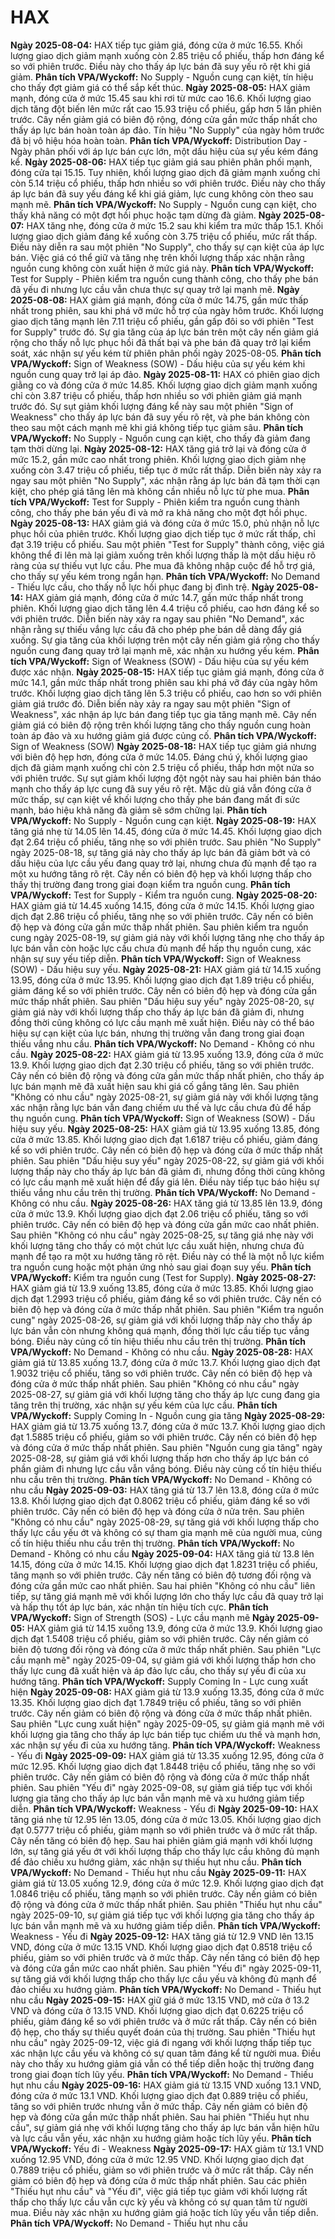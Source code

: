 # HAX

**Ngày 2025-08-04:** HAX tiếp tục giảm giá, đóng cửa ở mức 16.55. Khối lượng giao dịch giảm mạnh xuống còn 2.85 triệu cổ phiếu, thấp hơn đáng kể so với phiên trước. Điều này cho thấy áp lực bán đã suy yếu rõ rệt khi giá giảm. **Phân tích VPA/Wyckoff:** No Supply - Nguồn cung cạn kiệt, tín hiệu cho thấy đợt giảm giá có thể sắp kết thúc.
**Ngày 2025-08-05:** HAX giảm mạnh, đóng cửa ở mức 15.45 sau khi rơi từ mức cao 16.6. Khối lượng giao dịch tăng đột biến lên mức rất cao 15.93 triệu cổ phiếu, gấp hơn 5 lần phiên trước. Cây nến giảm giá có biên độ rộng, đóng cửa gần mức thấp nhất cho thấy áp lực bán hoàn toàn áp đảo. Tín hiệu "No Supply" của ngày hôm trước đã bị vô hiệu hóa hoàn toàn. **Phân tích VPA/Wyckoff:** Distribution Day - Ngày phân phối với áp lực bán cực lớn, một dấu hiệu của sự yếu kém đáng kể.
**Ngày 2025-08-06:** HAX tiếp tục giảm giá sau phiên phân phối mạnh, đóng cửa tại 15.15. Tuy nhiên, khối lượng giao dịch đã giảm mạnh xuống chỉ còn 5.14 triệu cổ phiếu, thấp hơn nhiều so với phiên trước. Điều này cho thấy áp lực bán đã suy yếu đáng kể khi giá giảm, lực cung không còn theo sau mạnh mẽ. **Phân tích VPA/Wyckoff:** No Supply - Nguồn cung cạn kiệt, cho thấy khả năng có một đợt hồi phục hoặc tạm dừng đà giảm.
**Ngày 2025-08-07:** HAX tăng nhẹ, đóng cửa ở mức 15.2 sau khi kiểm tra mức thấp 15.1. Khối lượng giao dịch giảm đáng kể xuống còn 3.75 triệu cổ phiếu, mức rất thấp. Điều này diễn ra sau một phiên "No Supply", cho thấy sự cạn kiệt của áp lực bán. Việc giá có thể giữ và tăng nhẹ trên khối lượng thấp xác nhận rằng nguồn cung không còn xuất hiện ở mức giá này. **Phân tích VPA/Wyckoff:** Test for Supply - Phiên kiểm tra nguồn cung thành công, cho thấy phe bán đã yếu đi nhưng lực cầu vẫn chưa thực sự quay trở lại mạnh mẽ.
**Ngày 2025-08-08:** HAX giảm giá mạnh, đóng cửa ở mức 14.75, gần mức thấp nhất trong phiên, sau khi phá vỡ mức hỗ trợ của ngày hôm trước. Khối lượng giao dịch tăng mạnh lên 7.11 triệu cổ phiếu, gần gấp đôi so với phiên "Test for Supply" trước đó. Sự gia tăng của áp lực bán trên một cây nến giảm giá rộng cho thấy nỗ lực phục hồi đã thất bại và phe bán đã quay trở lại kiểm soát, xác nhận sự yếu kém từ phiên phân phối ngày 2025-08-05. **Phân tích VPA/Wyckoff:** Sign of Weakness (SOW) - Dấu hiệu của sự yếu kém khi nguồn cung quay trở lại áp đảo.
**Ngày 2025-08-11:** HAX có phiên giao dịch giằng co và đóng cửa ở mức 14.85. Khối lượng giao dịch giảm mạnh xuống chỉ còn 3.87 triệu cổ phiếu, thấp hơn nhiều so với phiên giảm giá mạnh trước đó. Sự sụt giảm khối lượng đáng kể này sau một phiên "Sign of Weakness" cho thấy áp lực bán đã suy yếu rõ rệt, và phe bán không còn theo sau một cách mạnh mẽ khi giá không tiếp tục giảm sâu. **Phân tích VPA/Wyckoff:** No Supply - Nguồn cung cạn kiệt, cho thấy đà giảm đang tạm thời dừng lại.
**Ngày 2025-08-12:** HAX tăng giá trở lại và đóng cửa ở mức 15.2, gần mức cao nhất trong phiên. Khối lượng giao dịch giảm nhẹ xuống còn 3.47 triệu cổ phiếu, tiếp tục ở mức rất thấp. Diễn biến này xảy ra ngay sau một phiên "No Supply", xác nhận rằng áp lực bán đã tạm thời cạn kiệt, cho phép giá tăng lên mà không cần nhiều nỗ lực từ phe mua. **Phân tích VPA/Wyckoff:** Test for Supply - Phiên kiểm tra nguồn cung thành công, cho thấy phe bán yếu đi và mở ra khả năng cho một đợt hồi phục.
**Ngày 2025-08-13:** HAX giảm giá và đóng cửa ở mức 15.0, phủ nhận nỗ lực phục hồi của phiên trước. Khối lượng giao dịch tiếp tục ở mức rất thấp, chỉ đạt 3.19 triệu cổ phiếu. Sau một phiên "Test for Supply" thành công, việc giá không thể đi lên mà lại giảm xuống trên khối lượng thấp là một dấu hiệu rõ ràng của sự thiếu vụt lực cầu. Phe mua đã không nhập cuộc để hỗ trợ giá, cho thấy sự yếu kém trong ngắn hạn. **Phân tích VPA/Wyckoff:** No Demand - Thiếu lực cầu, cho thấy nỗ lực hồi phục đang bị đình trệ.
**Ngày 2025-08-14:** HAX giảm giá mạnh, đóng cửa ở mức 14.7, gần mức thấp nhất trong phiên. Khối lượng giao dịch tăng lên 4.4 triệu cổ phiếu, cao hơn đáng kể so với phiên trước. Diễn biến này xảy ra ngay sau phiên "No Demand", xác nhận rằng sự thiếu vắng lực cầu đã cho phép phe bán dễ dàng đẩy giá xuống. Sự gia tăng của khối lượng trên một cây nến giảm giá rộng cho thấy nguồn cung đang quay trở lại mạnh mẽ, xác nhận xu hướng yếu kém. **Phân tích VPA/Wyckoff:** Sign of Weakness (SOW) - Dấu hiệu của sự yếu kém được xác nhận.
**Ngày 2025-08-15:** HAX tiếp tục giảm giá mạnh, đóng cửa ở mức 14.1, gần mức thấp nhất trong phiên sau khi phá vỡ đáy của ngày hôm trước. Khối lượng giao dịch tăng lên 5.3 triệu cổ phiếu, cao hơn so với phiên giảm giá trước đó. Diễn biến này xảy ra ngay sau một phiên "Sign of Weakness", xác nhận áp lực bán đang tiếp tục gia tăng mạnh mẽ. Cây nến giảm giá có biên độ rộng trên khối lượng tăng cho thấy nguồn cung hoàn toàn áp đảo và xu hướng giảm giá được củng cố. **Phân tích VPA/Wyckoff:** Sign of Weakness (SOW)
**Ngày 2025-08-18:** HAX tiếp tục giảm giá nhưng với biên độ hẹp hơn, đóng cửa ở mức 14.05. Đáng chú ý, khối lượng giao dịch đã giảm mạnh xuống chỉ còn 2.5 triệu cổ phiếu, thấp hơn một nửa so với phiên trước. Sự sụt giảm khối lượng đột ngột này sau hai phiên bán tháo mạnh cho thấy áp lực cung đã suy yếu rõ rệt. Mặc dù giá vẫn đóng cửa ở mức thấp, sự cạn kiệt về khối lượng cho thấy phe bán đang mất đi sức mạnh, báo hiệu khả năng đà giảm sẽ sớm chững lại. **Phân tích VPA/Wyckoff:** No Supply - Nguồn cung cạn kiệt.
**Ngày 2025-08-19:** HAX tăng giá nhẹ từ 14.05 lên 14.45, đóng cửa ở mức 14.45. Khối lượng giao dịch đạt 2.64 triệu cổ phiếu, tăng nhẹ so với phiên trước. Sau phiên "No Supply" ngày 2025-08-18, sự tăng giá này cho thấy áp lực bán đã giảm bớt và có dấu hiệu của lực cầu yếu đang quay trở lại, nhưng chưa đủ mạnh để tạo ra một xu hướng tăng rõ rệt. Cây nến có biên độ hẹp và khối lượng thấp cho thấy thị trường đang trong giai đoạn kiểm tra nguồn cung. **Phân tích VPA/Wyckoff:** Test for Supply - Kiểm tra nguồn cung.
**Ngày 2025-08-20:** HAX giảm giá từ 14.45 xuống 14.15, đóng cửa ở mức 14.15. Khối lượng giao dịch đạt 2.86 triệu cổ phiếu, tăng nhẹ so với phiên trước. Cây nến có biên độ hẹp và đóng cửa gần mức thấp nhất phiên. Sau phiên kiểm tra nguồn cung ngày 2025-08-19, sự giảm giá này với khối lượng tăng nhẹ cho thấy áp lực bán vẫn còn hoặc lực cầu chưa đủ mạnh để hấp thụ nguồn cung, xác nhận sự suy yếu tiếp diễn. **Phân tích VPA/Wyckoff:** Sign of Weakness (SOW) - Dấu hiệu suy yếu.
**Ngày 2025-08-21:** HAX giảm giá từ 14.15 xuống 13.95, đóng cửa ở mức 13.95. Khối lượng giao dịch đạt 1.89 triệu cổ phiếu, giảm đáng kể so với phiên trước. Cây nến có biên độ hẹp và đóng cửa gần mức thấp nhất phiên. Sau phiên "Dấu hiệu suy yếu" ngày 2025-08-20, sự giảm giá này với khối lượng thấp cho thấy áp lực bán đã giảm đi, nhưng đồng thời cũng không có lực cầu mạnh mẽ xuất hiện. Điều này có thể báo hiệu sự cạn kiệt của lực bán, nhưng thị trường vẫn đang trong giai đoạn thiếu vắng nhu cầu. **Phân tích VPA/Wyckoff:** No Demand - Không có nhu cầu.
**Ngày 2025-08-22:** HAX giảm giá từ 13.95 xuống 13.9, đóng cửa ở mức 13.9. Khối lượng giao dịch đạt 2.30 triệu cổ phiếu, tăng so với phiên trước. Cây nến có biên độ rộng và đóng cửa gần mức thấp nhất phiên, cho thấy áp lực bán mạnh mẽ đã xuất hiện sau khi giá cố gắng tăng lên. Sau phiên "Không có nhu cầu" ngày 2025-08-21, sự giảm giá này với khối lượng tăng xác nhận rằng lực bán vẫn đang chiếm ưu thế và lực cầu chưa đủ để hấp thụ nguồn cung. **Phân tích VPA/Wyckoff:** Sign of Weakness (SOW) - Dấu hiệu suy yếu.
**Ngày 2025-08-25:** HAX giảm giá từ 13.95 xuống 13.85, đóng cửa ở mức 13.85. Khối lượng giao dịch đạt 1.6187 triệu cổ phiếu, giảm đáng kể so với phiên trước. Cây nến có biên độ hẹp và đóng cửa ở mức thấp nhất phiên. Sau phiên "Dấu hiệu suy yếu" ngày 2025-08-22, sự giảm giá với khối lượng thấp này cho thấy áp lực bán đã giảm đi, nhưng đồng thời cũng không có lực cầu mạnh mẽ xuất hiện để đẩy giá lên. Điều này tiếp tục báo hiệu sự thiếu vắng nhu cầu trên thị trường. **Phân tích VPA/Wyckoff:** No Demand - Không có nhu cầu.
**Ngày 2025-08-26:** HAX tăng giá từ 13.85 lên 13.9, đóng cửa ở mức 13.9. Khối lượng giao dịch đạt 2.06 triệu cổ phiếu, tăng so với phiên trước. Cây nến có biên độ hẹp và đóng cửa gần mức cao nhất phiên. Sau phiên "Không có nhu cầu" ngày 2025-08-25, sự tăng giá nhẹ này với khối lượng tăng cho thấy có một chút lực cầu xuất hiện, nhưng chưa đủ mạnh để tạo ra một xu hướng tăng rõ rệt. Điều này có thể là một nỗ lực kiểm tra nguồn cung hoặc một phản ứng nhỏ sau giai đoạn suy yếu. **Phân tích VPA/Wyckoff:** Kiểm tra nguồn cung (Test for Supply).
**Ngày 2025-08-27:** HAX giảm giá từ 13.9 xuống 13.85, đóng cửa ở mức 13.85. Khối lượng giao dịch đạt 1.2993 triệu cổ phiếu, giảm đáng kể so với phiên trước. Cây nến có biên độ hẹp và đóng cửa ở mức thấp nhất phiên. Sau phiên "Kiểm tra nguồn cung" ngày 2025-08-26, sự giảm giá với khối lượng thấp này cho thấy áp lực bán vẫn còn nhưng không quá mạnh, đồng thời lực cầu tiếp tục vắng bóng. Điều này củng cố tín hiệu thiếu nhu cầu trên thị trường. **Phân tích VPA/Wyckoff:** No Demand - Không có nhu cầu.
**Ngày 2025-08-28:** HAX giảm giá từ 13.85 xuống 13.7, đóng cửa ở mức 13.7. Khối lượng giao dịch đạt 1.9032 triệu cổ phiếu, tăng so với phiên trước. Cây nến có biên độ hẹp và đóng cửa ở mức thấp nhất phiên. Sau phiên "Không có nhu cầu" ngày 2025-08-27, sự giảm giá với khối lượng tăng cho thấy áp lực cung đang gia tăng trên thị trường, xác nhận sự yếu kém của lực cầu. **Phân tích VPA/Wyckoff:** Supply Coming In - Nguồn cung gia tăng
**Ngày 2025-08-29:** HAX giảm giá từ 13.75 xuống 13.7, đóng cửa ở mức 13.7. Khối lượng giao dịch đạt 1.5885 triệu cổ phiếu, giảm so với phiên trước. Cây nến có biên độ hẹp và đóng cửa ở mức thấp nhất phiên. Sau phiên "Nguồn cung gia tăng" ngày 2025-08-28, sự giảm giá với khối lượng thấp hơn cho thấy áp lực bán có phần giảm đi nhưng lực cầu vẫn vắng bóng. Điều này củng cố tín hiệu thiếu nhu cầu trên thị trường. **Phân tích VPA/Wyckoff:** No Demand - Không có nhu cầu
**Ngày 2025-09-03:** HAX tăng giá từ 13.7 lên 13.8, đóng cửa ở mức 13.8. Khối lượng giao dịch đạt 0.8062 triệu cổ phiếu, giảm đáng kể so với phiên trước. Cây nến có biên độ hẹp và đóng cửa ở nửa trên. Sau phiên "Không có nhu cầu" ngày 2025-08-29, sự tăng giá với khối lượng thấp cho thấy lực cầu yếu ớt và không có sự tham gia mạnh mẽ của người mua, củng cố tín hiệu thiếu nhu cầu trên thị trường. **Phân tích VPA/Wyckoff:** No Demand - Không có nhu cầu
**Ngày 2025-09-04:** HAX tăng giá từ 13.8 lên 14.15, đóng cửa ở mức 14.15. Khối lượng giao dịch đạt 1.8231 triệu cổ phiếu, tăng mạnh so với phiên trước. Cây nến tăng có biên độ tương đối rộng và đóng cửa gần mức cao nhất phiên. Sau hai phiên "Không có nhu cầu" liên tiếp, sự tăng giá mạnh mẽ với khối lượng lớn cho thấy lực cầu đã quay trở lại và hấp thụ tốt áp lực bán, xác nhận tín hiệu tích cực. **Phân tích VPA/Wyckoff:** Sign of Strength (SOS) - Lực cầu mạnh mẽ
**Ngày 2025-09-05:** HAX giảm giá từ 14.15 xuống 13.9, đóng cửa ở mức 13.9. Khối lượng giao dịch đạt 1.5408 triệu cổ phiếu, giảm so với phiên trước. Cây nến giảm có biên độ tương đối rộng và đóng cửa ở mức thấp nhất phiên. Sau phiên "Lực cầu mạnh mẽ" ngày 2025-09-04, sự giảm giá với khối lượng thấp hơn cho thấy lực cung đã xuất hiện và áp đảo lực cầu, cho thấy sự yếu đi của xu hướng tăng. **Phân tích VPA/Wyckoff:** Supply Coming In - Lực cung xuất hiện
**Ngày 2025-09-08:** HAX giảm giá từ 13.9 xuống 13.35, đóng cửa ở mức 13.35. Khối lượng giao dịch đạt 1.7849 triệu cổ phiếu, tăng so với phiên trước. Cây nến giảm có biên độ rộng và đóng cửa ở mức thấp nhất phiên. Sau phiên "Lực cung xuất hiện" ngày 2025-09-05, sự giảm giá mạnh mẽ với khối lượng gia tăng cho thấy áp lực bán tiếp tục chiếm ưu thế và mạnh hơn, xác nhận sự yếu đi của xu hướng tăng. **Phân tích VPA/Wyckoff:** Weakness - Yếu đi
**Ngày 2025-09-09:** HAX giảm giá từ 13.35 xuống 12.95, đóng cửa ở mức 12.95. Khối lượng giao dịch đạt 1.8448 triệu cổ phiếu, tăng nhẹ so với phiên trước. Cây nến giảm có biên độ rộng và đóng cửa ở mức thấp nhất phiên. Sau phiên "Yếu đi" ngày 2025-09-08, sự giảm giá tiếp tục với khối lượng gia tăng cho thấy áp lực bán vẫn mạnh mẽ và xu hướng giảm tiếp diễn. **Phân tích VPA/Wyckoff:** Weakness - Yếu đi
**Ngày 2025-09-10:** HAX tăng giá nhẹ từ 12.95 lên 13.05, đóng cửa ở mức 13.05. Khối lượng giao dịch đạt 0.5777 triệu cổ phiếu, giảm mạnh so với phiên trước và ở mức rất thấp. Cây nến tăng có biên độ hẹp. Sau hai phiên giảm giá mạnh với khối lượng lớn, sự tăng giá yếu ớt với khối lượng thấp cho thấy lực cầu không đủ mạnh để đảo chiều xu hướng giảm, xác nhận sự thiếu hụt nhu cầu. **Phân tích VPA/Wyckoff:** No Demand - Thiếu hụt nhu cầu
**Ngày 2025-09-11:** HAX giảm giá từ 13.05 xuống 12.9, đóng cửa ở mức 12.9. Khối lượng giao dịch đạt 1.0846 triệu cổ phiếu, tăng mạnh so với phiên trước. Cây nến giảm có biên độ rộng và đóng cửa ở mức thấp nhất phiên. Sau phiên "Thiếu hụt nhu cầu" ngày 2025-09-10, sự giảm giá tiếp tục với khối lượng gia tăng cho thấy áp lực bán vẫn mạnh mẽ và xu hướng giảm tiếp diễn. **Phân tích VPA/Wyckoff:** Weakness - Yếu đi
**Ngày 2025-09-12:** HAX tăng giá từ 12.9 VND lên 13.15 VND, đóng cửa ở mức 13.15 VND. Khối lượng giao dịch đạt 0.8518 triệu cổ phiếu, giảm so với phiên trước và ở mức thấp. Cây nến tăng có biên độ hẹp và đóng cửa gần mức cao nhất phiên. Sau phiên "Yếu đi" ngày 2025-09-11, sự tăng giá với khối lượng thấp cho thấy lực cầu yếu và không đủ mạnh để đảo chiều xu hướng giảm. **Phân tích VPA/Wyckoff:** No Demand - Thiếu hụt nhu cầu
**Ngày 2025-09-15:** HAX giữ giá ở mức 13.15 VND, mở cửa ở 13.2 VND và đóng cửa ở 13.15 VND. Khối lượng giao dịch đạt 0.6225 triệu cổ phiếu, giảm đáng kể so với phiên trước và ở mức rất thấp. Cây nến có biên độ hẹp, cho thấy sự thiếu quyết đoán của thị trường. Sau phiên "Thiếu hụt nhu cầu" ngày 2025-09-12, việc giá đi ngang với khối lượng thấp tiếp tục xác nhận lực cầu yếu và không có sự quan tâm đáng kể từ người mua. Điều này cho thấy xu hướng giảm giá vẫn có thể tiếp diễn hoặc thị trường đang trong giai đoạn tích lũy yếu. **Phân tích VPA/Wyckoff:** No Demand - Thiếu hụt nhu cầu
**Ngày 2025-09-16:** HAX giảm giá từ 13.15 VND xuống 13.1 VND, đóng cửa ở mức 13.1 VND. Khối lượng giao dịch đạt 0.889 triệu cổ phiếu, tăng so với phiên trước nhưng vẫn ở mức thấp. Cây nến giảm có biên độ hẹp và đóng cửa gần mức thấp nhất phiên. Sau hai phiên "Thiếu hụt nhu cầu", sự giảm giá nhẹ với khối lượng tăng cho thấy áp lực bán vẫn hiện hữu và lực cầu vẫn yếu, xác nhận xu hướng giảm hoặc tích lũy yếu. **Phân tích VPA/Wyckoff:** Yếu đi - Weakness
**Ngày 2025-09-17:** HAX giảm từ 13.1 VND xuống 12.95 VND, đóng cửa ở mức 12.95 VND. Khối lượng giao dịch đạt 0.7889 triệu cổ phiếu, giảm so với phiên trước và ở mức rất thấp. Cây nến giảm có biên độ hẹp và đóng cửa ở mức thấp nhất phiên. Sau các phiên "Thiếu hụt nhu cầu" và "Yếu đi", việc giá tiếp tục giảm với khối lượng rất thấp cho thấy lực cầu vẫn cực kỳ yếu và không có sự quan tâm từ người mua. Điều này xác nhận xu hướng giảm giá hoặc tích lũy yếu vẫn tiếp diễn. **Phân tích VPA/Wyckoff:** No Demand - Thiếu hụt nhu cầu

